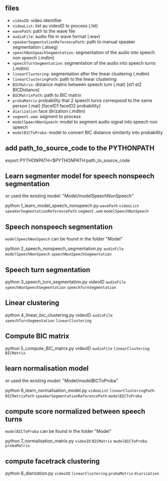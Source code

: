 ## files

 - `videoID`: video identifier
 - `videoList`: list au videoID to process (.lst)
 - `wavePath`: path to the wave file
 - `audioFile`: audio file in wave format (.wav)
 - `speakerSegmentationReferencePath`: path to manual speaker segmentation (.atseg)
 - `speechNonSpeechSegmentation`: segmentation of the audio into speech non speech (.mdtm)
 - `speechTurnSegmentation`: segmentation of the audio into speech turns (.mdtm)
 - `linearClustering`: segmentation after the linear clustering (.mdtm)
 - `linearClusteringPath`: path to the linear clustering
 - `BICMatrix`: distance matrix between speech turn (.mat) [st1 st2 BICDistance]
 - `BICMatrixPath`: path to BIC matrix 
 - `probaMatrix` probability that 2 speech turns correspond to the same person (.mat) [faceID1 faceID2 probability]
 - `diarization` face dirization (.mdtm)
 - `segment.uem`: segment to process
 - `modelSpeechNonSpeech`: model to segment audio signal into speech non speech
 - `modelBICToProba`: model to convert BIC distance similarity into probability

## add path_to_source_code to the PYTHONPATH

export PYTHONPATH=$PYTHONPATH:path_to_source_code

## Learn segmenter model for speech nonspeech segmentation

or used the existing model: "Model/modelSpeechNonSpeech"

python 1_learn_model_speech_nonspeech.py `wavePath` `videoList` `speakerSegmentationReferencePath` `segment.uem` `modelSpeechNonSpeech` 

## Speech nonspeech segmentation

`modelSpeechNonSpeech` can be found in the folder "Model"

python 2_speech_nonspeech_segmentation.py `audioFile` `modelSpeechNonSpeech` `speechNonSpeechSegmentation`

## Speech turn segmentation

python 3_speech_turn_segmentation.py videoID `audioFile` `speechNonSpeechSegmentation` `speechTurnSegmentation`

## Linear clustering

python 4_linear_bic_clustering.py videoID `audioFile` `speechTurnSegmentation` `linearClustering`

## Compute BIC matrix

python 5_compute_BIC_matrix.py videoID `audioFile` `linearClustering` `BICMatrix`

## learn normalisation model

or used the existing model: "Model/modelBICToProba"

python 6_learn_normalisation_model.py `videoList` `linearClusteringPath` `BICMatrixPath` `speakerSegmentationReferencePath` `modelBICToProba`

## compute score normalized between speech turns

`modelBICToProba` can be found in the folder "Model"

python 7_normalisation_matrix.py `videoID` `BICMatrix` `modelBICToProba` `probaMatrix`

## compute facetrack clustering

python 8_diarization.py `videoID` `linearClustering` `probaMatrix` `diarization`






